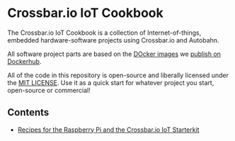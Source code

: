 # Crossbar.io IoT Cookbook

The Crossbar.io IoT Cookbook is a collection of Internet-of-things, embedded hardware-software projects using Crossbar.io and Autobahn.

All software project parts are based on the [DOcker images](https://github.com/crossbario/crossbar-docker/blob/master/IMAGES.md) we [publish on Dockerhub](https://hub.docker.com/r/crossbario/).

All of the code in this repository is open-source and liberally licensed under the [MIT LICENSE](LICENSE). Use it as a quick start for whatever project you start, open-source or commercial!

## Contents

* [Recipes for the Raspberry Pi and the Crossbar.io IoT Starterkit](device/pi)

